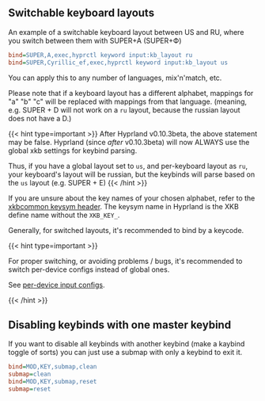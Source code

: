 ## Switchable keyboard layouts

An example of a switchable keyboard layout between US and RU, where you switch
between them with <key>SUPER</key>+<key>A</key> (<key>SUPER</key>+<key>Ф</key>)

```ini
bind=SUPER,A,exec,hyprctl keyword input:kb_layout ru
bind=SUPER,Cyrillic_ef,exec,hyprctl keyword input:kb_layout us
```

You can apply this to any number of languages, mix'n'match, etc.

Please note that if a keyboard layout has a different alphabet, mappings for "a"
"b" "c" will be replaced with mappings from that language. (meaning, e.g.
<key>SUPER</key> + <key>D</key> will not work on a `ru` layout, because the russian layout does not
have a <key>D</key>.)

{{< hint type=important >}}
After Hyprland v0.10.3beta, the above statement may be false. Hyprland (since *after* v0.10.3beta) will now ALWAYS use the global xkb settings for keybind parsing.

Thus, if you have a global layout set to `us`, and per-keyboard layout as `ru`, your keyboard's layout will be russian, but the keybinds will parse based on
the `us` layout (e.g. <key>SUPER</key> + <key>E</key>)
{{< /hint >}}

If you are unsure about the key names of your chosen alphabet, refer to the
[xkbcommon keysym header](https://github.com/xkbcommon/libxkbcommon/blob/master/include/xkbcommon/xkbcommon-keysyms.h).
The keysym name in Hyprland is the XKB define name without the `XKB_KEY_`.

Generally, for switched layouts, it's recommended to bind by a keycode.

{{< hint type=important >}}

For proper switching, or avoiding problems / bugs, it's recommended to switch per-device configs instead of global ones.

See [per-device input configs](https://wiki.hyprland.org/Configuring/Keywords/#per-device-input-configs).

{{< /hint >}}

## Disabling keybinds with one master keybind

If you want to disable all keybinds with another keybind (make a kaybind toggle
of sorts) you can just use a submap with only a keybind to exit it.

```ini
bind=MOD,KEY,submap,clean
submap=clean
bind=MOD,KEY,submap,reset
submap=reset
```
